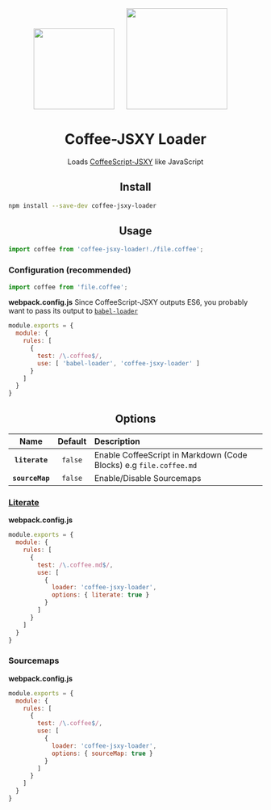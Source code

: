 <div align="center">
  <img width="160" height="160"
    src="https://cdn.worldvectorlogo.com/logos/coffeescript.svg">
  <a href="https://github.com/webpack/webpack">
    <img width="200" height="200" hspace="20"
      src="https://webpack.js.org/assets/icon-square-big.svg">
  </a>
  <h1>Coffee-JSXY Loader</h1>
  <p>Loads <a href="http://github.com/helixbass/coffeescript-jsxy">CoffeeScript-JSXY</a> like JavaScript</p>
</div>

<h2 align="center">Install</h2>

```bash
npm install --save-dev coffee-jsxy-loader
```

<h2 align="center">Usage</h2>


```js
import coffee from 'coffee-jsxy-loader!./file.coffee';
```

### Configuration (recommended)


```js
import coffee from 'file.coffee';
```

**webpack.config.js**
Since CoffeeScript-JSXY outputs ES6, you probably want to pass its output
to [`babel-loader`](https://github.com/babel/babel-loader)

```js
module.exports = {
  module: {
    rules: [
      {
        test: /\.coffee$/,
        use: [ 'babel-loader', 'coffee-jsxy-loader' ]
      }
    ]
  }
}
```

<h2 align="center">Options</h2>

|Name|Default|Description|
|:--:|:-----:|:----------|
|**`literate`**|`false`|Enable CoffeeScript in Markdown (Code Blocks) e.g `file.coffee.md`|
|**`sourceMap`**|`false`|Enable/Disable Sourcemaps|

### [Literate](http://coffeescript.org/#literate)

**webpack.config.js**
```js
module.exports = {
  module: {
    rules: [
      {
        test: /\.coffee.md$/,
        use: [
          {
            loader: 'coffee-jsxy-loader',
            options: { literate: true }
          }
        ]
      }
    ]
  }
}
```

### Sourcemaps

**webpack.config.js**
```js
module.exports = {
  module: {
    rules: [
      {
        test: /\.coffee$/,
        use: [
          {
            loader: 'coffee-jsxy-loader',
            options: { sourceMap: true }
          }
        ]
      }
    ]
  }
}
```
